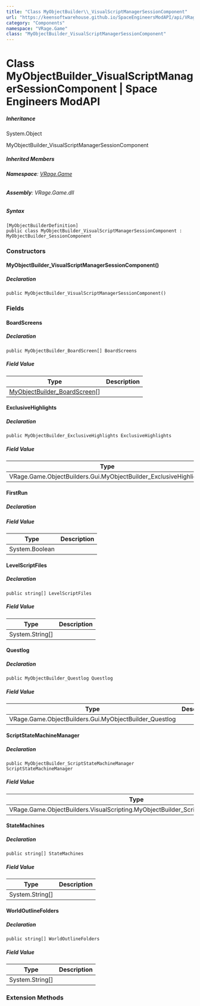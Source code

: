 ```yaml
---
title: "Class MyObjectBuilder\\_VisualScriptManagerSessionComponent"
url: "https://keensoftwarehouse.github.io/SpaceEngineersModAPI/api/VRage.Game.MyObjectBuilder_VisualScriptManagerSessionComponent.html"
category: "Components"
namespace: "VRage.Game"
class: "MyObjectBuilder_VisualScriptManagerSessionComponent"
---
```


# Class MyObjectBuilder\_VisualScriptManagerSessionComponent | Space Engineers ModAPI

##### Inheritance

System.Object

MyObjectBuilder\_VisualScriptManagerSessionComponent

##### Inherited Members

###### **Namespace**: [VRage.Game](https://keensoftwarehouse.github.io/SpaceEngineersModAPI/api/VRage.Game.html)

###### **Assembly**: VRage.Game.dll

##### Syntax

```
[MyObjectBuilderDefinition]
public class MyObjectBuilder_VisualScriptManagerSessionComponent : MyObjectBuilder_SessionComponent
```

### Constructors

#### MyObjectBuilder\_VisualScriptManagerSessionComponent()

##### Declaration

```
public MyObjectBuilder_VisualScriptManagerSessionComponent()
```

### Fields

#### BoardScreens

##### Declaration

```
public MyObjectBuilder_BoardScreen[] BoardScreens
```

##### Field Value

| Type | Description |
| --- | --- |
| [MyObjectBuilder\_BoardScreen](https://keensoftwarehouse.github.io/SpaceEngineersModAPI/api/VRage.Game.MyObjectBuilder_BoardScreen.html)\[\] |     |

#### ExclusiveHighlights

##### Declaration

```
public MyObjectBuilder_ExclusiveHighlights ExclusiveHighlights
```

##### Field Value

| Type | Description |
| --- | --- |
| VRage.Game.ObjectBuilders.Gui.MyObjectBuilder\_ExclusiveHighlights |     |

#### FirstRun

##### Declaration

##### Field Value

| Type | Description |
| --- | --- |
| System.Boolean |     |

#### LevelScriptFiles

##### Declaration

```
public string[] LevelScriptFiles
```

##### Field Value

| Type | Description |
| --- | --- |
| System.String\[\] |     |

#### Questlog

##### Declaration

```
public MyObjectBuilder_Questlog Questlog
```

##### Field Value

| Type | Description |
| --- | --- |
| VRage.Game.ObjectBuilders.Gui.MyObjectBuilder\_Questlog |     |

#### ScriptStateMachineManager

##### Declaration

```
public MyObjectBuilder_ScriptStateMachineManager ScriptStateMachineManager
```

##### Field Value

| Type | Description |
| --- | --- |
| VRage.Game.ObjectBuilders.VisualScripting.MyObjectBuilder\_ScriptStateMachineManager |     |

#### StateMachines

##### Declaration

```
public string[] StateMachines
```

##### Field Value

| Type | Description |
| --- | --- |
| System.String\[\] |     |

#### WorldOutlineFolders

##### Declaration

```
public string[] WorldOutlineFolders
```

##### Field Value

| Type | Description |
| --- | --- |
| System.String\[\] |     |

### Extension Methods
